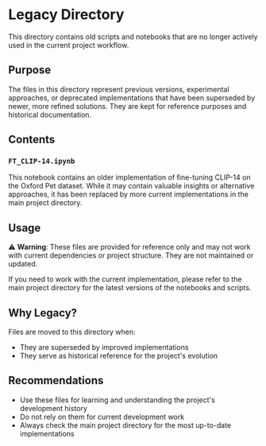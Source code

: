 # Legacy Directory

This directory contains old scripts and notebooks that are no longer actively used in the current project workflow.

## Purpose

The files in this directory represent previous versions, experimental approaches, or deprecated implementations that have been superseded by newer, more refined solutions. They are kept for reference purposes and historical documentation.

## Contents

### `FT_CLIP-14.ipynb`

This notebook contains an older implementation of fine-tuning CLIP-14 on the Oxford Pet dataset. While it may contain valuable insights or alternative approaches, it has been replaced by more current implementations in the main project directory.

## Usage

⚠️ **Warning**: These files are provided for reference only and may not work with current dependencies or project structure. They are not maintained or updated.

If you need to work with the current implementation, please refer to the main project directory for the latest versions of the notebooks and scripts.

## Why Legacy?

Files are moved to this directory when:

- They are superseded by improved implementations
- They serve as historical reference for the project's evolution

## Recommendations

- Use these files for learning and understanding the project's development history
- Do not rely on them for current development work
- Always check the main project directory for the most up-to-date implementations
